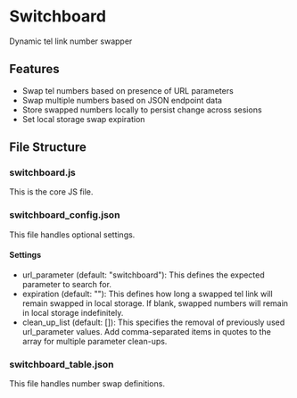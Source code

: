# Switchboard

Dynamic tel link number swapper

## Features

- Swap tel numbers based on presence of URL parameters
- Swap multiple numbers based on JSON endpoint data
- Store swapped numbers locally to persist change across sesions
- Set local storage swap expiration

## File Structure

### switchboard.js

This is the core JS file.

### switchboard_config.json

This file handles optional settings.

#### Settings

- url_parameter (default: "switchboard"): This defines the expected parameter to search for.
- expiration (default: ""): This defines how long a swapped tel link will remain swapped in local storage. If blank, swapped numbers will remain in local storage indefinitely.
- clean_up_list (default: []): This specifies the removal of previously used url_parameter values. Add comma-separated items in quotes to the array for multiple parameter clean-ups.

### switchboard_table.json

This file handles number swap definitions.
